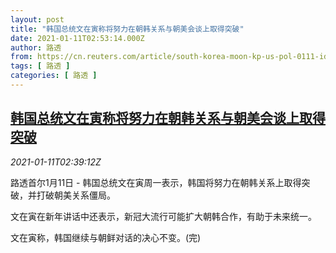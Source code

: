 ```yaml
---
layout: post
title: "韩国总统文在寅称将努力在朝韩关系与朝美会谈上取得突破"
date: 2021-01-11T02:53:14.000Z
author: 路透
from: https://cn.reuters.com/article/south-korea-moon-kp-us-pol-0111-idCNKBS29G05T
tags: [ 路透 ]
categories: [ 路透 ]
---
```

<!--1610333594000-->
[韩国总统文在寅称将努力在朝韩关系与朝美会谈上取得突破](https://cn.reuters.com/article/south-korea-moon-kp-us-pol-0111-idCNKBS29G05T)
------

<div>
<div><i>2021-01-11T02:39:12Z</i></div><p>路透首尔1月11日 - 韩国总统文在寅周一表示，韩国将努力在朝韩关系上取得突破，并打破朝美关系僵局。</p><p>文在寅在新年讲话中还表示，新冠大流行可能扩大朝韩合作，有助于未来统一。</p><p>文在寅称，韩国继续与朝鲜对话的决心不变。(完)</p>
</div>
